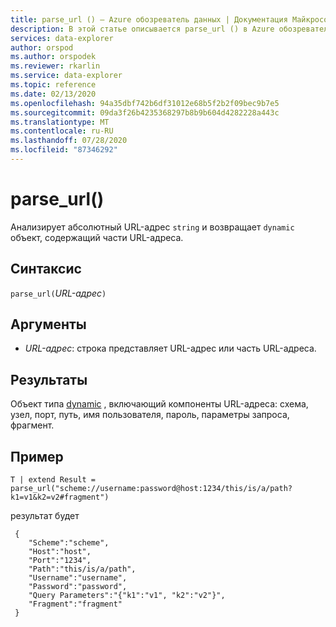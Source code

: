 ```yaml
---
title: parse_url () — Azure обозреватель данных | Документация Майкрософт
description: В этой статье описывается parse_url () в Azure обозреватель данных.
services: data-explorer
author: orspod
ms.author: orspodek
ms.reviewer: rkarlin
ms.service: data-explorer
ms.topic: reference
ms.date: 02/13/2020
ms.openlocfilehash: 94a35dbf742b6df31012e68b5f2b2f09bec9b7e5
ms.sourcegitcommit: 09da3f26b4235368297b8b9b604d4282228a443c
ms.translationtype: MT
ms.contentlocale: ru-RU
ms.lasthandoff: 07/28/2020
ms.locfileid: "87346292"
---
```

# <a name="parse_url"></a>parse_url()

Анализирует абсолютный URL-адрес `string` и возвращает `dynamic` объект, содержащий части URL-адреса.


## <a name="syntax"></a>Синтаксис

`parse_url(`*URL-адрес*`)`

## <a name="arguments"></a>Аргументы

* *URL-адрес*: строка представляет URL-адрес или часть URL-адреса.

## <a name="returns"></a>Результаты

Объект типа [dynamic](./scalar-data-types/dynamic.md) , включающий компоненты URL-адреса: схема, узел, порт, путь, имя пользователя, пароль, параметры запроса, фрагмент.

## <a name="example"></a>Пример

```kusto
T | extend Result = parse_url("scheme://username:password@host:1234/this/is/a/path?k1=v1&k2=v2#fragment")
```

результат будет

```
 {
    "Scheme":"scheme",
    "Host":"host",
    "Port":"1234",
    "Path":"this/is/a/path",
    "Username":"username",
    "Password":"password",
    "Query Parameters":"{"k1":"v1", "k2":"v2"}",
    "Fragment":"fragment"
 }
```